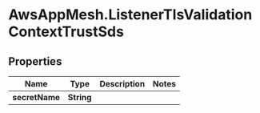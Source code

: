 # AwsAppMesh.ListenerTlsValidationContextTrustSds

## Properties

Name | Type | Description | Notes
------------ | ------------- | ------------- | -------------
**secretName** | **String** |  | 


